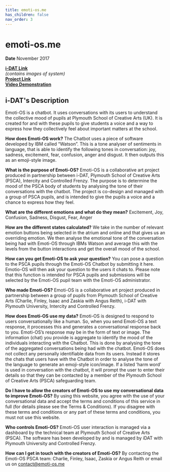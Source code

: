 ```yaml
---
title: emoti-os.me
has_children: false
nav_order: 3
---
```


# emoti-os.me

**Date** November 2017

**[i-DAT Link](https://i-dat.org/emoti-os-me/)**  
_(contains images of system)_  
**[Project Link](https://emoti-os.me/)**  
**[Video Demonstration](https://vimeo.com/242541735)**

## i-DAT's Description

Emoti-OS is a chatbot. It uses conversations with its users to understand the collective mood of pupils at Plymouth School of Creative Arts (UK). It is created for and with these pupils to give students a voice and a way to express how they collectively feel about important matters at the school.

**How does Emoti-OS work?**
The Chatbot uses a piece of software developed by IBM called “Watson”. This is a tone analyser of sentiments in language, that is able to identify the following tones in conversation: joy, sadness, excitement, fear, confusion, anger and disgust. It then outputs this as an emoji-style image.

**What is the purpose of Emoti-OS?**
Emoti-OS is a collaborative art project produced in partnership between i-DAT, Plymouth School of Creative Arts (PSCA), Intercity and Controlled Frenzy. The purpose is to determine the mood of the PSCA body of students by analysing the tone of their conversations with the chatbot. The project is co-design and managed with a group of PSCA pupils, and is intended to give the pupils a voice and a chance to express how they feel.

**What are the different emotions and what do they mean?**
Excitement, Joy, Confusion, Sadness, Disgust, Fear, Anger

**How are the different states calculated?**
We take in the number of relevant emotion buttons being selected in the atrium and online and that gives us an overriding emotion. We then analyse the emotional tone of the conversation being had with Emoti-OS through IBMs Watson and average this with the levels from the button interactions and get the overall mood of the school.

**How can you get Emoti-OS to ask your question?**
You can pose a question to the PSCA pupils through the Emoti-OS Chatbot by submitting it here. Emotio-OS will then ask your question to the users it chats to.
Please note that this function is intended for PSCA pupils and submissions will be selected by the Emoti-OS pupil team with the Emoti-OS administrator.

**Who made Emoti-OS?**
Emoti-OS is a collaborative art project produced in partnership between a group of pupils from Plymouth School of Creative Arts (Charlie, Finley, Isaac and Zaskia with Angus Reith), i-DAT with Plymouth University, Intercity and Controlled Frenzy.

**How does Emoti-OS use my data?**
Emoti-OS is designed to respond to users conversationally like a human. So, when you send Emoti-OS a text response, it processes this and generates a conversational response back to you. Emoti-OS’s response may be in the form of text or image. The information (chat) you provide is aggregate to identify the mood of the individuals interacting with the Chatbot. This is done by analysing the tone of the aggregated conversations being had with the chatbot.
Emoti-OS does not collect any personally identifiable data from its users. Instead it stores the chats that users have with the Chatbot in order to analyse the tone of the language to generate an emoji-style icon/image. If a listed ‘harm word’ is used in conversation with the chatbot, it will prompt the user to enter their details so that they can be contacted by a member of the Plymouth School of Creative Arts (PSCA) safeguarding team.

**Do I have to allow the creators of Emoti-OS to use my conversational data to improve Emoti-OS?**
By using this website, you agree with the use of your conversational data and accept the terms and conditions of this service in full (for details please see the Terms & Conditions). If you disagree with these terms and conditions or any part of these terms and conditions, you must not use this website.

**Who controls Emoti-OS?**
Emoti-OS user interaction is managed via a dashboard by the technical team at Plymouth School of Creative Arts (PSCA). The software has been developed by and is managed by iDAT with Plymouth University and Controlled Frenzy.

**How can I get in touch with the creators of Emoti-OS?**
By contacting the Emoti-OS PSCA team: Charlie, Finley, Isaac, Zaskia or Angus Reith or email us on contact@emoti-os.me
